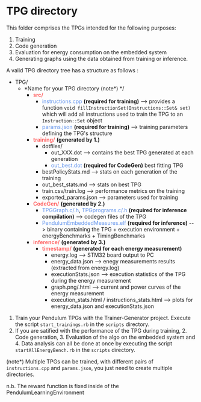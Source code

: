 # TPG directory

This folder comprises the TPGs intended for the following purposes:

1. Training
2. Code generation
3. Evaluation for energy consumption on the embedded system
4. Generating graphs using the data obtained from training or inference.

A valid TPG directory tree has a structure as follows :

* TPG/
    * *Name for your TPG directory (note\*) */
        * <span style="color:#FF6666;">**src/**</span>
            * <span style="color:#6495ED;">instructions.cpp</span> **(required for training)** --> provides a function 
            `void fillInstructionSet(Instructions::Set& set)` which will add all instructions used 
            to train the TPG to an `Instruction::Set` object
            * <span style="color:#6495ED;">params.json</span> **(required for training)** --> training parameters defining the TPG's structure
        * <span style="color:#FF6666;">**training/**</span> **(generated by 1.)**
            * dotfiles/ 
                * out_XXX.dot --> contains the best TPG generated at each generation
                * <span style="color:#6495ED;">out_best.dot</span> **(required for CodeGen)** best fitting TPG
            * bestPolicyStats.md --> stats on each generation of the training
            * out_best_stats.md --> stats on best TPG
            * train.csv/train.log --> performance metrics on the training
            * exported_params.json --> parameters used for training
        * <span style="color:#FF6666;">**CodeGen/**</span> **(generated by 2.)**
            * <span style="color:#6495ED;">TPGGraph.c/.h</span>, <span style="color:#6495ED;">TPGprograms.c/.h</span> **(required for inference compilation)** --> codegen files of the TPG
            * <span style="color:#6495ED;">PendulumEmbeddedMeasures.elf</span> **(required for inference)** --> binary containing the TPG + execution environment + energyBenchmarks + TimingBenchmarks
        * <span style="color:#FF6666;">**inference/**</span> **(generated by 3.)** 
            * <span style="color:#FF6666;">**timestamp/**</span>  **(generated for each energy measurement)**
                * energy.log    --> STM32 board output to PC
                * energy_data.json  --> enegy measurements results (extracted from energy.log)
                * executionStats.json --> execution statistics of the TPG during the energy measurement
                * graph.png/.html --> current and power curves of the energy measurement
                * execution_stats.html / instructions_stats.html --> plots for energy_data.json and executionStats.json

1. Train your Pendulum TPGs with the Trainer-Generator project.
    Execute the script `start_trainings.rb` in the `scripts` directory.
2. If you are satified with the performance of the TPG during training, 2. Code generation, 3. Evaluation of the algo on the embedded system and 4. Data analysis can all be done at once by executing the script `startAllEnergyBench.rb` in the `scripts` directory.
 
(note\*) Multiple TPGs can be trained, with different pairs of `instructions.cpp` and `params.json`, you just need to create multiple directories. 

n.b. The reward function is fixed inside of the PendulumLearningEnvironment
